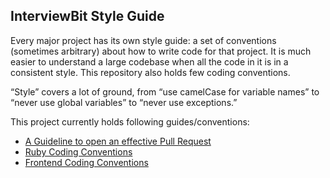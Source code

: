 ## InterviewBit Style Guide

Every major project has its own style guide: a set of conventions (sometimes arbitrary) about how to write code for that project. It is much easier to understand a large codebase when all the code in it is in a consistent style. This repository also holds few coding conventions. 

“Style” covers a lot of ground, from “use camelCase for variable names” to “never use global variables” to “never use exceptions.”

This project currently holds following guides/conventions:

* [A Guideline to open an effective Pull Request](https://github.com/KingsGambitLab/styleguide/blob/master/pull_request_guideline.md)
* [Ruby Coding Conventions](https://github.com/KingsGambitLab/styleguide/blob/master/ruby_coding_conventions.md)
* [Frontend Coding Conventions](https://github.com/KingsGambitLab/styleguide/blob/master/frontend_coding_conventions.md)